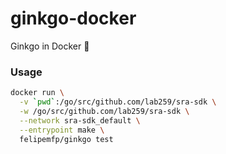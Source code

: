 # ginkgo-docker
Ginkgo in Docker :whale:

### Usage

```bash
docker run \
  -v `pwd`:/go/src/github.com/lab259/sra-sdk \
  -w /go/src/github.com/lab259/sra-sdk \
  --network sra-sdk_default \
  --entrypoint make \
  felipemfp/ginkgo test
```
